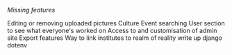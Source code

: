 *Missing features*

Editing or removing uploaded pictures
Culture Event searching
User section to see what everyone's worked on
Access to and customisation of admin site
Export features
Way to link institutes to realm of reality write up
django dotenv
